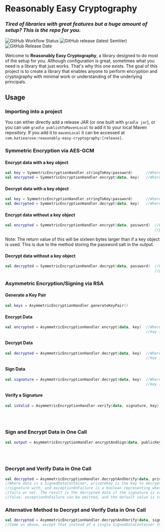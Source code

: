 # Reasonably Easy Cryptography

### *Tired of libraries with great features but a huge amount of setup? This is the repo for you.*

![GitHub Workflow Status](https://img.shields.io/github/workflow/status/KiARC/ReasonablyEasyCryptography/CI?style=for-the-badge)
![GitHub release (latest SemVer)](https://img.shields.io/github/v/release/KiARC/ReasonablyEasyCryptography?style=for-the-badge)
![GitHub Release Date](https://img.shields.io/github/release-date/KiARC/ReasonablyEasyCryptography?style=for-the-badge)

Welcome to **Reasonably Easy Cryptography**, a library designed to do most of the setup for you. Although configuration
is great, sometimes what you need is a library that just works. That's why this one exists. The goal of this project is
to create a library that enables anyone to perform encryption and cryptography with minimal work or understanding of the
underlying principals.

## Usage
### Importing into a project
You can either directly add a release JAR (or one built with `gradle jar`), or you can use `gradle publishToMavenLocal` to add it to your local Maven repository. If you add it to `mavenLocal` it can be accessed at `com.katiearose:reasonably-easy-cryptography:[release]`.
### Symmetric Encryption via AES-GCM
#### Encrypt data with a key object
```kotlin
val key = SymmetricEncryptionHandler.stringToKey(password)      //Where password is the desired password for the key
val encrypted = SymmetricEncryptionHandler.encrypt(data, key)   //Where data is a ByteArray to be encrypted
```
#### Decrypt data with a key object
```kotlin
val key = SymmetricEncryptionHandler.stringToKey(password)      //Where password is the desired password for the key
val decrypted = SymmetricEncryptionHandler.decrypt(data, key)   //Where data is a ByteArray to be decrypted
```
#### Encrypt data without a key object
```kotlin
val encrypted = SymmetricEncryptionHandler.encrypt(data, password)  //Where data is a ByteArray to be encrypted and
                                                                    //password is a String to use as a password
```
Note: The return value of this will be sixteen bytes larger than if a key object is used. This is due to the method storing the password salt in the output.
#### Decrypt data without a key object
```kotlin
val decrypted = SymmetricEncryptionHandler.decrypt(data, password)  //Where data is a ByteArray to be decrypted and
                                                                    //password is a String to use as a password
```
### Asymmetric Encryption/Signing via RSA
#### Generate a Key Pair
```kotlin
val keys = AsymmetricEncryptionHandler.generateKeyPair()
```
#### Encrypt Data
```kotlin
val encrypted = AsymmetricEncryptionHandler.encrypt(data, key)  //Where data is a ByteArray to be encrypted and
                                                                //key is a public key to use for encryption
```
#### Decrypt Data
```kotlin
val decrypted = AsymmetricEncryptionHandler.decrypt(data, key)  //Where data is a ByteArray to be decrypted and
                                                                //key is a private key to use for decryption 
```
#### Sign Data
```kotlin
val signature = AsymmetricEncryptionHandler.decrypt(data, key)  //Where data is a ByteArray to be signed and 
                                                                //key is a private key to use for signing
```
#### Verify a Signature
```kotlin
val isValid = AsymmetricEncryptionHandler.verify(data, signature, key)  //Where data is the ByteArray that the signature belongs to,
                                                                        //signature is the signature for that data and key
                                                                        //is the public counterpart to the key that generated the
                                                                        //signature
```
### Sign and Encrypt Data in One Call
```kotlin
val output = AsymmetricEncryptionHandler.encryptAndSign(data, publicKey, privateKey)    //Where data is a ByteArray to be signed and encrypted, 
                                                                                        //publicKey is the key to encrypt the data with and
                                                                                        //privateKey is the key to sign the data with. The result
                                                                                        //is a SignedDataContainer containing the data and its signature
```
### Decrypt and Verify Data in One Call
```kotlin
val decrypted = AsymmetricEncryptionHandler.decryptAndVerify(data, privateKey, publicKey, exceptionOnFailure)
//Where data is a SignedDataContainer, privateKey is the key to decrypt the data with, publicKey is the key to verify the
//signature with, and exceptionOnFailure is a boolean representing whether the method should throw an exception if verification
//fails or not. The result is the decrypted data if the signature is valid, or null if it is invalid and exceptionOnFailure is
//false. exceptionOnFailure can be omitted, and the default value is true.
```
### Alternative Method to Decrypt and Verify Data in One Call
```kotlin
val decrypted = AsymmetricEncryptionHandler.decryptAndVerify(data, signature, privateKey, publicKey, exceptionOnFailure)
//Same as above, except that instead of a single SignedDataContainer this method takes the two ByteArrays separately.
```